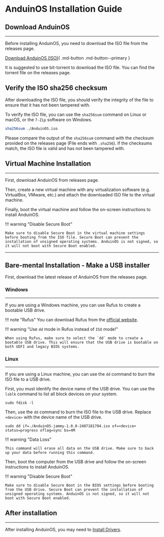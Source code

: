 # AnduinOS Installation Guide

## Download AnduinOS

---

Before installing AnduinOS, you need to download the ISO file from the releases page.

[Download AnduinOS (ISO)](https://download.anduinos.com/){ .md-button .md-button--primary }

It is suggested to use bit-torrent to download the ISO file. You can find the torrent file on the releases page.

## Verify the ISO sha256 checksum

After downloading the ISO file, you should verify the integrity of the file to ensure that it has not been tampered with.

To verify the ISO file, you can use the `sha256sum` command on Linux or macOS, or the `7-Zip` software on Windows.

```bash title="Verify ISO file on Linux or macOS"
sha256sum ./AnduinOS.iso
```

Please compare the output of the `sha256sum` command with the checksum provided on the releases page (File ends with `.sha256`). If the checksums match, the ISO file is valid and has not been tampered with.

## Virtual Machine Installation

---

First, download AnduinOS from releases page.

Then, create a new virtual machine with any virtualization software (e.g. VirtualBox, VMware, etc.) and attach the downloaded ISO file to the virtual machine.

Finally, boot the virtual machine and follow the on-screen instructions to install AnduinOS.

!!! warning "Disable Secure Boot"

    Make sure to disable Secure Boot in the virtual machine settings before booting from the ISO file. Secure Boot can prevent the installation of unsigned operating systems. AnduinOS is not signed, so it will not boot with Secure Boot enabled.

---

## Bare-mental Installation - Make a USB installer

First, download the latest release of AnduinOS from the releases page.

### Windows

---

If you are using a Windows machine, you can use Rufus to create a bootable USB drive.

!!! note "Rufus"
    You can download Rufus from the [official website](https://rufus.ie/).

!!! warning "Use `dd` mode in Rufus instead of `ISO` mode!"

    When using Rufus, make sure to select the `dd` mode to create a bootable USB drive. This will ensure that the USB drive is bootable on both UEFI and legacy BIOS systems.

### Linux

---

If you are using a Linux machine, you can use the `dd` command to burn the ISO file to a USB drive.

First, you must identify the device name of the USB drive. You can use the `lsblk` command to list all block devices on your system.

```shell title="List block devices"
sudo fdisk -l
```

Then, use the `dd` command to burn the ISO file to the USB drive. Replace `<device>` with the device name of the USB drive.

```shell title="Burning ISO to USB using dd on Linux"
sudo dd if=./AnduinOS-jammy-1.0.0-2407181704.iso of=<device> status=progress oflag=sync bs=4M
```

!!! warning "Data Loss"

    This command will erase all data on the USB drive. Make sure to back up your data before running this command.

Then, boot the computer from the USB drive and follow the on-screen instructions to install AnduinOS.

!!! warning "Disable Secure Boot"

    Make sure to disable Secure Boot in the BIOS settings before booting from the USB drive. Secure Boot can prevent the installation of unsigned operating systems. AnduinOS is not signed, so it will not boot with Secure Boot enabled.

## After installation

---

After installing AnduinOS, you may need to [Install Drivers](./Install-Drivers.md).
